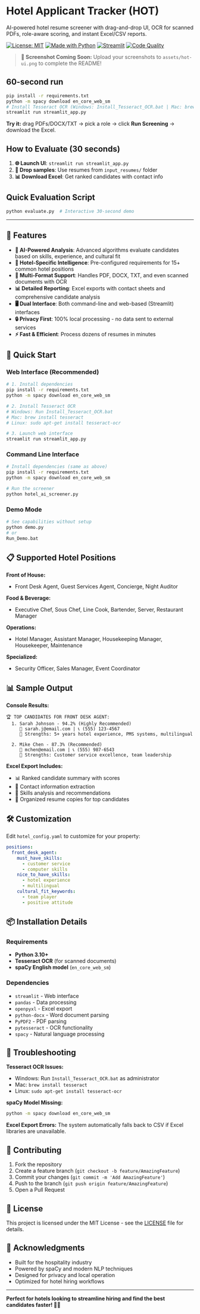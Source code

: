 # Hotel Applicant Tracker (HOT)
AI-powered hotel resume screener with drag-and-drop UI, OCR for scanned PDFs, role-aware scoring, and instant Excel/CSV reports.

[![License: MIT](https://img.shields.io/badge/License-MIT-green.svg)](LICENSE)
[![Made with Python](https://img.shields.io/badge/Python-3.10+-blue.svg)](https://python.org)
[![Streamlit](https://img.shields.io/badge/Streamlit-App-red.svg)](https://streamlit.io)
[![Code Quality](https://github.com/chris22622/Hotel-Applicant-Tracker-HOT-/workflows/Code%20Quality/badge.svg)](https://github.com/chris22622/Hotel-Applicant-Tracker-HOT-/actions)

> **📸 Screenshot Coming Soon:** Upload your screenshots to `assets/hot-ui.png` to complete the README!

## 60-second run
```bash
pip install -r requirements.txt
python -m spacy download en_core_web_sm
# Install Tesseract OCR (Windows: Install_Tesseract_OCR.bat | Mac: brew install tesseract)
streamlit run streamlit_app.py
```

**Try it:** drag PDFs/DOCX/TXT → pick a role → click **Run Screening** → download the Excel.

## How to Evaluate (30 seconds)
1. **🌐 Launch UI**: `streamlit run streamlit_app.py` 
2. **📁 Drop samples**: Use resumes from `input_resumes/` folder
3. **📊 Download Excel**: Get ranked candidates with contact info

## Quick Evaluation Script
```bash
python evaluate.py  # Interactive 30-second demo
```

---

## 🌟 Features

- **🤖 AI-Powered Analysis**: Advanced algorithms evaluate candidates based on skills, experience, and cultural fit
- **🏨 Hotel-Specific Intelligence**: Pre-configured requirements for 15+ common hotel positions  
- **📄 Multi-Format Support**: Handles PDF, DOCX, TXT, and even scanned documents with OCR
- **📊 Detailed Reporting**: Excel exports with contact sheets and comprehensive candidate analysis
- **🖥️ Dual Interface**: Both command-line and web-based (Streamlit) interfaces
- **🔒 Privacy First**: 100% local processing - no data sent to external services
- **⚡ Fast & Efficient**: Process dozens of resumes in minutes

## 🚀 Quick Start

### Web Interface (Recommended)
```bash
# 1. Install dependencies
pip install -r requirements.txt
python -m spacy download en_core_web_sm

# 2. Install Tesseract OCR
# Windows: Run Install_Tesseract_OCR.bat
# Mac: brew install tesseract
# Linux: sudo apt-get install tesseract-ocr

# 3. Launch web interface
streamlit run streamlit_app.py
```

### Command Line Interface
```bash
# Install dependencies (same as above)
pip install -r requirements.txt
python -m spacy download en_core_web_sm

# Run the screener
python hotel_ai_screener.py
```

### Demo Mode
```bash
# See capabilities without setup
python demo.py
# or
Run_Demo.bat
```

## 📋 Supported Hotel Positions

**Front of House:**
- Front Desk Agent, Guest Services Agent, Concierge, Night Auditor

**Food & Beverage:**
- Executive Chef, Sous Chef, Line Cook, Bartender, Server, Restaurant Manager

**Operations:**
- Hotel Manager, Assistant Manager, Housekeeping Manager, Housekeeper, Maintenance

**Specialized:**
- Security Officer, Sales Manager, Event Coordinator

## 📊 Sample Output

**Console Results:**
```
🏆 TOP CANDIDATES FOR FRONT DESK AGENT:
  1. Sarah Johnson - 94.2% (Highly Recommended)
     📧 sarah.j@email.com | 📞 (555) 123-4567
     💪 Strengths: 5+ years hotel experience, PMS systems, multilingual
  
  2. Mike Chen - 87.3% (Recommended)
     📧 mchen@email.com | 📞 (555) 987-6543  
     💪 Strengths: Customer service excellence, team leadership
```

**Excel Export Includes:**
- 📊 Ranked candidate summary with scores
- 📧 Contact information extraction
- 💼 Skills analysis and recommendations
- 📁 Organized resume copies for top candidates

## 🛠️ Customization

Edit `hotel_config.yaml` to customize for your property:

```yaml
positions:
  front_desk_agent:
    must_have_skills:
      - customer service
      - computer skills
    nice_to_have_skills:
      - hotel experience
      - multilingual
    cultural_fit_keywords:
      - team player
      - positive attitude
```

## 📦 Installation Details

### Requirements
- **Python 3.10+**
- **Tesseract OCR** (for scanned documents)
- **spaCy English model** (`en_core_web_sm`)

### Dependencies
- `streamlit` - Web interface
- `pandas` - Data processing  
- `openpyxl` - Excel export
- `python-docx` - Word document parsing
- `PyPDF2` - PDF parsing
- `pytesseract` - OCR functionality
- `spacy` - Natural language processing

## 🔧 Troubleshooting

**Tesseract OCR Issues:**
- Windows: Run `Install_Tesseract_OCR.bat` as administrator
- Mac: `brew install tesseract`
- Linux: `sudo apt-get install tesseract-ocr`

**spaCy Model Missing:**
```bash
python -m spacy download en_core_web_sm
```

**Excel Export Errors:**
The system automatically falls back to CSV if Excel libraries are unavailable.

## 🤝 Contributing

1. Fork the repository
2. Create a feature branch (`git checkout -b feature/AmazingFeature`)
3. Commit your changes (`git commit -m 'Add AmazingFeature'`)
4. Push to the branch (`git push origin feature/AmazingFeature`)
5. Open a Pull Request

## 📄 License

This project is licensed under the MIT License - see the [LICENSE](LICENSE) file for details.

## 🙏 Acknowledgments

- Built for the hospitality industry
- Powered by spaCy and modern NLP techniques
- Designed for privacy and local operation
- Optimized for hotel hiring workflows

---

**Perfect for hotels looking to streamline hiring and find the best candidates faster! 🏨✨**